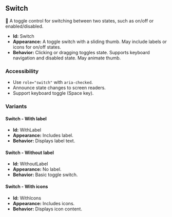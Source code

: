 ## Switch
🔀 A toggle control for switching between two states, such as on/off or enabled/disabled.
- **Id:** Switch
- **Appearance:** A toggle switch with a sliding thumb. May include labels or icons for on/off states.
- **Behavior:** Clicking or dragging toggles state. Supports keyboard navigation and disabled state. May animate thumb.
### Accessibility
- Use `role="switch"` with `aria-checked`.
- Announce state changes to screen readers.
- Support keyboard toggle (Space key).

### Variants
#### Switch - **With label**
- **Id:** WithLabel
- **Appearance:** Includes label.
- **Behavior:** Displays label text.
#### Switch - **Without label**
- **Id:** WithoutLabel
- **Appearance:** No label.
- **Behavior:** Basic toggle switch.
#### Switch - **With icons**
- **Id:** WithIcons
- **Appearance:** Includes icons.
- **Behavior:** Displays icon content.
